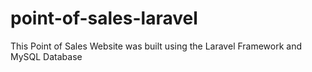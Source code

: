 # point-of-sales-laravel
This Point of Sales Website was built using the Laravel Framework and MySQL Database
